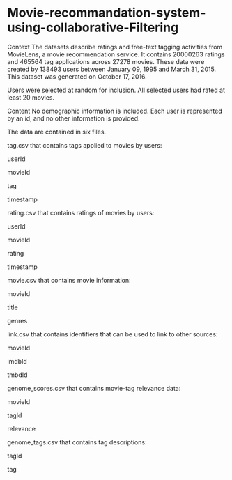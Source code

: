 # Movie-recommandation-system-using-collaborative-Filtering
Context
The datasets describe ratings and free-text tagging activities from MovieLens, a movie recommendation service. It contains 20000263 ratings and 465564 tag applications across 27278 movies. These data were created by 138493 users between January 09, 1995 and March 31, 2015. This dataset was generated on October 17, 2016.

Users were selected at random for inclusion. All selected users had rated at least 20 movies.

Content
No demographic information is included. Each user is represented by an id, and no other information is provided.

The data are contained in six files.

tag.csv that contains tags applied to movies by users:

userId

movieId

tag

timestamp

rating.csv that contains ratings of movies by users:

userId

movieId

rating

timestamp

movie.csv that contains movie information:

movieId

title

genres

link.csv that contains identifiers that can be used to link to other sources:

movieId

imdbId

tmbdId

genome_scores.csv that contains movie-tag relevance data:

movieId

tagId

relevance

genome_tags.csv that contains tag descriptions:

tagId

tag
